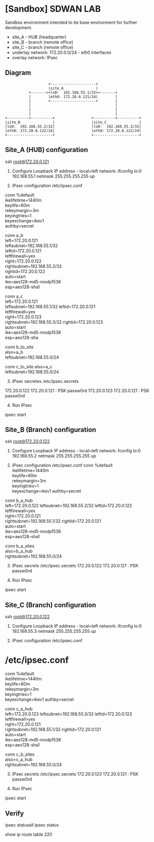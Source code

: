 # [Sandbox] SDWAN LAB

Sandbox environment intended to be base environment for further development.
  - site_A - HUB (headquarter)
  - site_B - branch (remote office)
  - site_C - branch (remote office)
  - underlay network: 172.20.0.0/24 - eth0 interfaces
  - overlay network: IPsec

## Diagram

                        +---------------------+
                        |site_A               |
               +------->+lo0:  192.168.55.1/32+<-------+
               |        |eth0: 172.20.0.121/24|        |
               |        +---------------------+        |
               |                                       |
               |                                       |
               |                                       |
    +----------+----------+                 +----------+----------+
    |site_B               |                 |site_C               |
    |lo0:  192.168.55.2/32|                 |lo0:  192.168.55.3/32|
    |eth0: 172.20.0.122/24|                 |eth0: 172.20.0.122/24|
    +---------------------+                 +---------------------+


## Site_A (HUB) configuration

ssh root@172.20.0.121

1) Configure Loopback IP address - local=left network:
ifconfig lo:0 192.168.55.1 netmask 255.255.255.255 up

2) IPsec configuration
/etc/ipsec.conf

conn %default                                         
      ikelifetime=1440m                               
      keylife=60m                                     
      rekeymargin=3m                                  
      keyingtries=1                                   
      keyexchange=ikev1                               
      authby=secret                                   
                                                      
conn a_b                                              
      left=172.20.0.121                               
      leftsubnet=192.168.55.1/32                      
      leftid=172.20.0.121                             
      leftfirewall=yes                                
      right=172.20.0.122                              
      rightsubnet=192.168.55.2/32                     
      rightid=172.20.0.122                            
      auto=start                                      
      ike=aes128-md5-modp1536                         
      esp=aes128-sha1            
                                 
conn a_c                         
      left=172.20.0.121          
      leftsubnet=192.168.55.1/32 
      leftid=172.20.0.121        
      leftfirewall=yes           
      right=172.20.0.123         
      rightsubnet=192.168.55.3/32
      rightid=172.20.0.123       
      auto=start                 
      ike=aes128-md5-modp1536    
      esp=aes128-sha             
                                 
conn b_to_site                   
     also=a_b                    
     leftsubnet=192.168.55.0/24  

conn c_to_site
     also=a_c  
     leftsubnet=192.168.55.0/24

3) IPsec secretes
/etc/ipsec.secrets

172.20.0.122 172.20.0.121 : PSK passw0rd
172.20.0.123 172.20.0.121 : PSK passw0rd

4) Run IPsec

ipsec start

## Site_B (Branch) configuration

ssh root@172.20.0.122

1) Configure Loopback IP address - local=left network:
fconfig lo:0 192.168.55.2 netmask 255.255.255.255 up

2) IPsec configuration
/etc/ipsec.conf
conn %default                                         
      ikelifetime=1440m                               
      keylife=60m      
      rekeymargin=3m   
      keyingtries=1    
      keyexchange=ikev1
      authby=secret    
                       
conn b_a_hub           
      left=172.20.0.122
      leftsubnet=192.168.55.2/32
      leftid=172.20.0.122       
      leftfirewall=yes          
      right=172.20.0.121        
      rightsubnet=192.168.55.1/32
      rightid=172.20.0.121       
      auto=start                 
      ike=aes128-md5-modp1536    
      esp=aes128-sha1            
                             
conn b_a_sites               
      also=b_a_hub           
      rightsubnet=192.168.55.0/24

3) IPsec secrets
/etc/ipsec.secrets
172.20.0.122 172.20.0.121 : PSK passw0rd

4) Run IPsec

ipsec start

## Site_C (Branch) configuration

ssh root@172.20.0.122

1) Configure Loopback IP address - local=left network:
ifconfig lo:0 192.168.55.3 netmask 255.255.255.255 up

2) IPsec configuration
/etc/ipsec.conf

/etc/ipsec.conf
============================================== 
conn %default                                         
      ikelifetime=1440m                               
      keylife=60m      
      rekeymargin=3m   
      keyingtries=1    
      keyexchange=ikev1
      authby=secret    
                       
conn c_a_hub           
      left=172.20.0.123
      leftsubnet=192.168.55.3/32
      leftid=172.20.0.123       
      leftfirewall=yes          
      right=172.20.0.121        
      rightsubnet=192.168.55.1/32
      rightid=172.20.0.121       
      auto=start                 
      ike=aes128-md5-modp1536    
      esp=aes128-sha1            
                             
conn c_b_sites               
      also=c_a_hub           
      rightsubnet=192.168.55.0/24

3) IPsec secrets
/etc/ipsec.secrets
172.20.0.123 172.20.0.121 : PSK passw0rd

4) Run IPsec

ipsec start

## Verify
ipsec statusall
ipsec status

show ip route table 220

